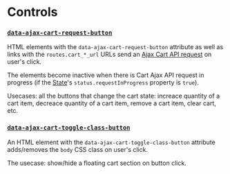# Controls

### [`data-ajax-cart-request-button`](/reference/data-ajax-cart-request-button/)

HTML elements with the `data-ajax-cart-request-button` attribute as well as links with the `routes.cart_*_url` URLs send an [Ajax Cart API request](/reference/requests/) on user's click.

The elements become inactive when there is Cart Ajax API request in progress (if the [State](/reference/state/)'s `status.requestInProgress` property is `true`).

Usecases: all the buttons that change the cart state: increace quantity of a cart item, decreace quantity of a cart item, remove a cart item, clear cart, etc.


### [`data-ajax-cart-toggle-class-button`](/reference/data-ajax-cart-toggle-class-button/)

An HTML element with the `data-ajax-cart-toggle-class-button` attribute adds/removes the `body` CSS class on user's click.

The usecase: show/hide a floating cart section on button click.
